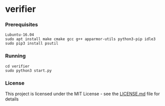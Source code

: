 # verifier

### Prerequisites

```
Lubuntu-16.04
sudo apt install make cmake gcc g++ apparmor-utils python3-pip idle3
sudo pip3 install psutil
```

### Running

```
cd verifier
sudo python3 start.py
```

### License

This project is licensed under the MIT License - see the [LICENSE.md](LICENSE.md) file for details
